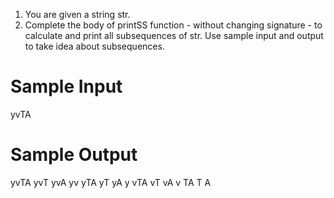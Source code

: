 1. You are given a string str.
2. Complete the body of printSS function - without changing signature - to calculate and print all subsequences of str.
   Use sample input and output to take idea about subsequences.

# Sample Input

yvTA

# Sample Output

yvTA
yvT
yvA
yv
yTA
yT
yA
y
vTA
vT
vA
v
TA
T
A
